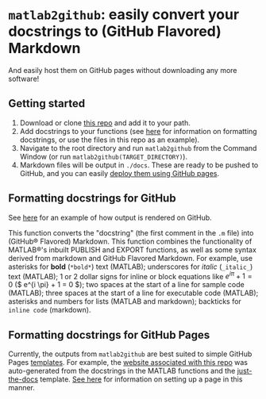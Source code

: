 # `matlab2github`: easily convert your docstrings to (GitHub Flavored) Markdown
And easily host them on GitHub pages without downloading any more software!

## Getting started
1. Download or clone [this repo](https://github.com/magnesium2400/matlab2github/tree/main) and add it to your path. 
2. Add docstrings to your functions (see [here](https://mathworks.com/help/matlab/matlab_prog/marking-up-matlab-comments-for-publishing.html) for information on formatting docstrings, or use the files in this repo as an example). 
3. Navigate to the root directory and run `matlab2github` from the Command Window (or run `matlab2github(TARGET_DIRECTORY)`). 
4. Markdown files will be output in `./docs`. These are ready to be pushed to GitHub, and you can easily [deploy them using GitHub pages](https://magnesium2400.github.io/page_creation.html). 

## Formatting docstrings for GitHub
See [here](https://github.com/magnesium2400/matlab2github/blob/main/docs/m2md.md) for an example of how output is rendered on GitHub.

This function converts the "docstring" (the first comment in the `.m` file) into (GitHub® Flavored) Markdown. This function combines the functionality of MATLAB®'s inbuilt PUBLISH and EXPORT functions, as well as some syntax derived from markdown and GitHub Flavored Markdown. For example, use asterisks for **bold** (`*bold*`) text (MATLAB); underscores for *italic* (`_italic_`) text (MATLAB); 1 or 2 dollar signs for inline or block equations like $e^{i\pi } +1=0$ (\$ e^{i \\pi} + 1 = 0 \$); two spaces at the start of a line for sample code (MATLAB); three spaces at the start of a line for executable code (MATLAB); asterisks and numbers for lists (MATLAB and markdown); backticks for `inline code` (markdown).

## Formatting docstrings for GitHub Pages
Currently, the outputs from `matlab2github` are best suited to simple GitHub Pages [templates](https://pages.github.com/themes/).  For example, the [website associated with this repo](https://magnesium2400.github.io/matlab2github/) was auto-generated from the docstrings in the MATLAB functions and the [just-the-docs](https://github.com/just-the-docs/just-the-docs) template. [See here](https://magnesium2400.github.io/page_creation.html) for information on setting up a page in this manner. 


